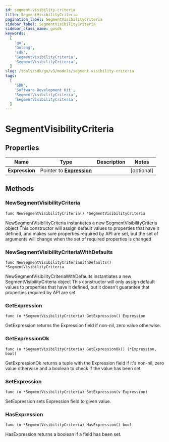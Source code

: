 ```yaml
---
id: segment-visibility-criteria
title: SegmentVisibilityCriteria
pagination_label: SegmentVisibilityCriteria
sidebar_label: SegmentVisibilityCriteria
sidebar_class_name: gosdk
keywords:
  [
    'go',
    'Golang',
    'sdk',
    'SegmentVisibilityCriteria',
    'SegmentVisibilityCriteria',
  ]
slug: /tools/sdk/go/v3/models/segment-visibility-criteria
tags:
  [
    'SDK',
    'Software Development Kit',
    'SegmentVisibilityCriteria',
    'SegmentVisibilityCriteria',
  ]
---
```


# SegmentVisibilityCriteria

## Properties

| Name | Type | Description | Notes |
| --- | --- | --- | --- |
| **Expression** | Pointer to [**Expression**](expression) |  | [optional] |

## Methods

### NewSegmentVisibilityCriteria

`func NewSegmentVisibilityCriteria() *SegmentVisibilityCriteria`

NewSegmentVisibilityCriteria instantiates a new SegmentVisibilityCriteria object This constructor will assign default values to properties that have it defined, and makes sure properties required by API are set, but the set of arguments will change when the set of required properties is changed

### NewSegmentVisibilityCriteriaWithDefaults

`func NewSegmentVisibilityCriteriaWithDefaults() *SegmentVisibilityCriteria`

NewSegmentVisibilityCriteriaWithDefaults instantiates a new SegmentVisibilityCriteria object This constructor will only assign default values to properties that have it defined, but it doesn't guarantee that properties required by API are set

### GetExpression

`func (o *SegmentVisibilityCriteria) GetExpression() Expression`

GetExpression returns the Expression field if non-nil, zero value otherwise.

### GetExpressionOk

`func (o *SegmentVisibilityCriteria) GetExpressionOk() (*Expression, bool)`

GetExpressionOk returns a tuple with the Expression field if it's non-nil, zero value otherwise and a boolean to check if the value has been set.

### SetExpression

`func (o *SegmentVisibilityCriteria) SetExpression(v Expression)`

SetExpression sets Expression field to given value.

### HasExpression

`func (o *SegmentVisibilityCriteria) HasExpression() bool`

HasExpression returns a boolean if a field has been set.
